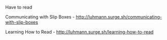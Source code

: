 Have to read

Communicating with Slip Boxes - http://luhmann.surge.sh/communicating-with-slip-boxes

Learning How to Read - http://luhmann.surge.sh/learning-how-to-read
